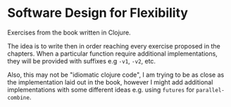 # Software Design for Flexibility

Exercises from the book written in Clojure. 


The idea is to write then in order reaching every exercise proposed in
the chapters. When a particular function require additional
implementations, they will be provided with suffixes e.g `-v1`, `-v2`,
etc.

Also, this may not be "idiomatic clojure code", I am trying to be as
close as the implementation laid out in the book, however I might add
additional implementations with some different ideas e.g. using
`futures` for `parallel-combine`.

